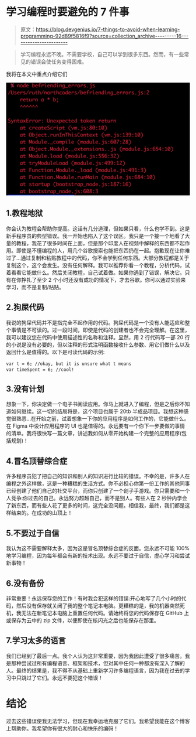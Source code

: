 # 学习编程时要避免的 7 件事

> 原文：<https://blog.devgenius.io/7-things-to-avoid-when-learning-programming-92d89f5816f9?source=collection_archive---------16----------------------->

> 学习编程永远不晚。不需要学校，自己可以学到很多东西。然而，有一些常见的错误会使任务变得困难。

我将在本文中重点介绍它们

![](img/916a539317b58ea5680a26a7993ecd36.png)

## 1.教程地狱

你会认为教程会帮助你提高。这话有几分道理，但如果只看，什么也学不到。这是新手程序员的典型错误。我一开始也陷入了这个误区。我只是一个接一个地看了大量的教程，我花了很多时间在上面，但是那个印度人在视频中解释的东西都不起作用。即使是不懂编程的人，用几个谷歌搜索也能把东西扔在一起。抱歉现在让你难过了...通过复制和粘贴教程中的代码，你不会学到任何东西。大部分教程都是关于复制这个，这个会发生。没有任何解释。我可以推荐你看一个教程，分析代码，试着看看它能做什么。然后关闭教程，自己试着做。如果你遇到了错误，解决它。只有在你挣扎了至少 2 个小时还没有成功的情况下，才去谷歌。你可以通过实验来学习，而不是复制/粘贴。

## 2.狗屎代码

我说的狗屎代码并不是指完全不起作用的代码。狗屎代码是一个没有人能适应和整个事情是不可读的。过一段时间，即使是代码的创建者也不会完全理解。在这里，我可以建议您在代码中使用描述性的名称和注释。显然，用 2 行代码写一部 20 行的小说是没有必要的，但以注释的形式注明函数接收什么参数、用它们做什么以及返回什么是值得的。以下是可读代码的示例:

```
var t = 6; //okay, but it is unsure what t means
var timeSpent = 6; //cool! 
```

## 3.没有计划

想象一下，你决定做一个电子书阅读应用。你马上就进入了编程，但是之后你不知道如何继续。这一切的结局将是，这个项目也属于 20tb 半成品项目。我想这种感觉很熟悉...在开始之前，试着想象一下你的应用程序是如何工作的，它能做什么。在 Figma 中设计应用程序的 UI 也是值得的。永远要有一个你下一步要做的事情的清单。我将很快写一篇文章，讲述我如何从零开始构建一个完整的应用程序(包括规划)！

## 4.冒名顶替综合症

许多程序员犯了把自己的知识和别人的知识进行比较的错误。不幸的是，许多人在编程之外这样做，这是一种糟糕的生活方式。你不必担心你第一份工作的其他同事已经创建了他们自己的社交平台，而你只创建了一个刽子手游戏。你只需要和一个人竞争:你过去的自己。永远努力超越自己，而不是别人。有些人在 2 秒钟内学会了新东西，而有些人花了更多的时间，这完全没问题。相信我，最终，我们都是这样结束的。在成功的山顶上！

## 5.不要过于自信

我认为这不需要解释太多，因为这是冒名顶替综合症的反面。您永远不可能 100%地学习编程，因为每年都会有新的技术出现。永远不要过于自信，虚心学习和尝试新事物！

## 6.没有备份

非常重要！永远保存您的工作！有时我会犯这样的错误:开心地写了几个小时的代码，然后没有保存就关闭了我的整个笔记本电脑。更糟糕的是，我的机器突然死机，我无法在新笔记本电脑上重置任何代码。请始终将您的代码保存在 GitHub 上或保存为云中的 zip 文件，以便即使在核闪光之后也能保存在那里。

## 7.学习太多的语言

我们已经到了最后一点。我个人认为这非常重要，因为我因此遭受了很多痛苦。我是那种尝试过所有编程语言、框架和技术，但对其中任何一种都没有深入了解的人。最终的结果是，我不得不从基础上重新学习许多编程语言，因为我在过去的学习中只跳过了它们。永远不要犯这个错误！

# 结论

过去这些错误使我无法学习，但现在我幸运地克服了它们。我希望我能在这个博客上帮助你。我希望你有很大的耐心和快乐的编码！